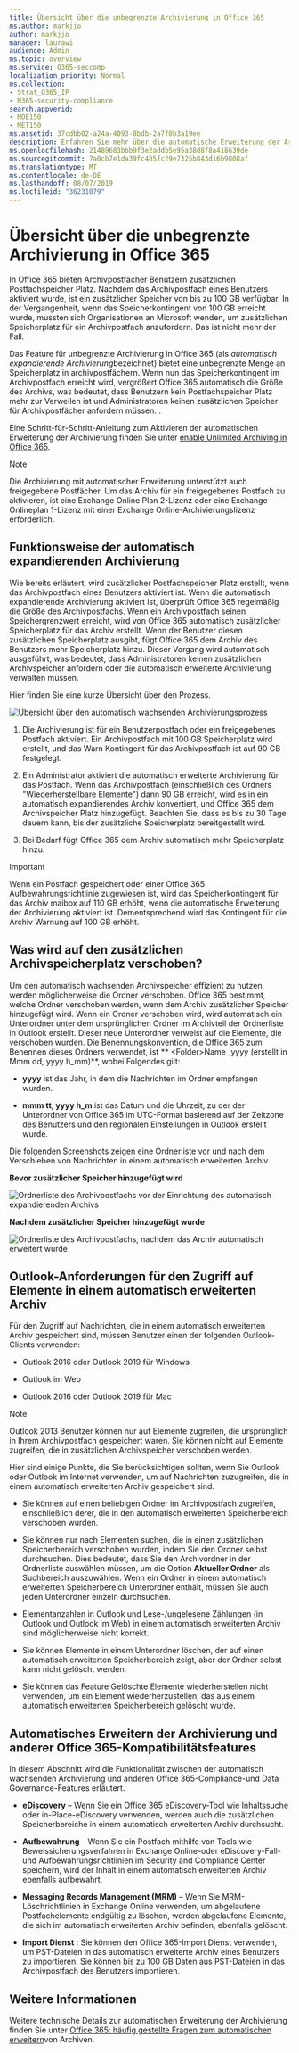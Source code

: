 ```yaml
---
title: Übersicht über die unbegrenzte Archivierung in Office 365
ms.author: markjjo
author: markjjo
manager: laurawi
audience: Admin
ms.topic: overview
ms.service: O365-seccomp
localization_priority: Normal
ms.collection:
- Strat_O365_IP
- M365-security-compliance
search.appverid:
- MOE150
- MET150
ms.assetid: 37cdbb02-a24a-4093-8bdb-2a7f0b3a19ee
description: Erfahren Sie mehr über die automatische Erweiterung der Archivierung in Office 365, die unbegrenzten Archivspeicher für Exchange Online Postfächer bereitstellt.
ms.openlocfilehash: 21489683bbb9f3e2addb5e95a38d8f8a418639de
ms.sourcegitcommit: 7a0cb7e1da39fc485fc29e7325b843d16b9808af
ms.translationtype: MT
ms.contentlocale: de-DE
ms.lasthandoff: 08/07/2019
ms.locfileid: "36231079"
---
```

# <a name="overview-of-unlimited-archiving-in-office-365"></a>Übersicht über die unbegrenzte Archivierung in Office 365

In Office 365 bieten Archivpostfächer Benutzern zusätzlichen Postfachspeicher Platz. Nachdem das Archivpostfach eines Benutzers aktiviert wurde, ist ein zusätzlicher Speicher von bis zu 100 GB verfügbar. In der Vergangenheit, wenn das Speicherkontingent von 100 GB erreicht wurde, mussten sich Organisationen an Microsoft wenden, um zusätzlichen Speicherplatz für ein Archivpostfach anzufordern. Das ist nicht mehr der Fall.

Das Feature für unbegrenzte Archivierung in Office 365 (als *automatisch expandierende Archivierung*bezeichnet) bietet eine unbegrenzte Menge an Speicherplatz in archivpostfächern. Wenn nun das Speicherkontingent im Archivpostfach erreicht wird, vergrößert Office 365 automatisch die Größe des Archivs, was bedeutet, dass Benutzern kein Postfachspeicher Platz mehr zur Verweilen ist und Administratoren keinen zusätzlichen Speicher für Archivpostfächer anfordern müssen. .
  
Eine Schritt-für-Schritt-Anleitung zum Aktivieren der automatischen Erweiterung der Archivierung finden Sie unter [enable Unlimited Archiving in Office 365](enable-unlimited-archiving.md).
  
> [!NOTE]
> Die Archivierung mit automatischer Erweiterung unterstützt auch freigegebene Postfächer. Um das Archiv für ein freigegebenes Postfach zu aktivieren, ist eine Exchange Online Plan 2-Lizenz oder eine Exchange Onlineplan 1-Lizenz mit einer Exchange Online-Archivierungslizenz erforderlich. 
  
## <a name="how-auto-expanding-archiving-works"></a>Funktionsweise der automatisch expandierenden Archivierung

Wie bereits erläutert, wird zusätzlicher Postfachspeicher Platz erstellt, wenn das Archivpostfach eines Benutzers aktiviert ist. Wenn die automatisch expandierende Archivierung aktiviert ist, überprüft Office 365 regelmäßig die Größe des Archivpostfachs. Wenn ein Archivpostfach seinen Speichergrenzwert erreicht, wird von Office 365 automatisch zusätzlicher Speicherplatz für das Archiv erstellt. Wenn der Benutzer diesen zusätzlichen Speicherplatz ausgibt, fügt Office 365 dem Archiv des Benutzers mehr Speicherplatz hinzu. Dieser Vorgang wird automatisch ausgeführt, was bedeutet, dass Administratoren keinen zusätzlichen Archivspeicher anfordern oder die automatisch erweiterte Archivierung verwalten müssen. 
  
Hier finden Sie eine kurze Übersicht über den Prozess.
  
![Übersicht über den automatisch wachsenden Archivierungsprozess](media/74355385-d990-44fe-8a87-6c3639d1f63f.png)
  
1. Die Archivierung ist für ein Benutzerpostfach oder ein freigegebenes Postfach aktiviert. Ein Archivpostfach mit 100 GB Speicherplatz wird erstellt, und das Warn Kontingent für das Archivpostfach ist auf 90 GB festgelegt.
    
2. Ein Administrator aktiviert die automatisch erweiterte Archivierung für das Postfach. Wenn das Archivpostfach (einschließlich des Ordners "Wiederherstellbare Elemente") dann 90 GB erreicht, wird es in ein automatisch expandierendes Archiv konvertiert, und Office 365 dem Archivspeicher Platz hinzugefügt. Beachten Sie, dass es bis zu 30 Tage dauern kann, bis der zusätzliche Speicherplatz bereitgestellt wird.
    
3. Bei Bedarf fügt Office 365 dem Archiv automatisch mehr Speicherplatz hinzu.
  
> [!IMPORTANT]
> Wenn ein Postfach gespeichert oder einer Office 365 Aufbewahrungsrichtlinie zugewiesen ist, wird das Speicherkontingent für das Archiv maibox auf 110 GB erhöht, wenn die automatische Erweiterung der Archivierung aktiviert ist. Dementsprechend wird das Kontingent für die Archiv Warnung auf 100 GB erhöht.

## <a name="what-gets-moved-to-the-additional-archive-storage-space"></a>Was wird auf den zusätzlichen Archivspeicherplatz verschoben?

Um den automatisch wachsenden Archivspeicher effizient zu nutzen, werden möglicherweise die Ordner verschoben. Office 365 bestimmt, welche Ordner verschoben werden, wenn dem Archiv zusätzlicher Speicher hinzugefügt wird. Wenn ein Ordner verschoben wird, wird automatisch ein Unterordner unter dem ursprünglichen Ordner im Archivteil der Ordnerliste in Outlook erstellt. Dieser neue Unterordner verweist auf die Elemente, die verschoben wurden. Die Benennungskonvention, die Office 365 zum Benennen dieses Ordners verwendet, ist ** \<Folder\>Name _yyyy (erstellt in Mmm dd, yyyy h_mm)**, wobei Folgendes gilt: 
  
- **yyyy** ist das Jahr, in dem die Nachrichten im Ordner empfangen wurden. 
    
- **mmm tt, yyyy h_m** ist das Datum und die Uhrzeit, zu der der Unterordner von Office 365 im UTC-Format basierend auf der Zeitzone des Benutzers und den regionalen Einstellungen in Outlook erstellt wurde. 
    
Die folgenden Screenshots zeigen eine Ordnerliste vor und nach dem Verschieben von Nachrichten in einem automatisch erweiterten Archiv.
  
 **Bevor zusätzlicher Speicher hinzugefügt wird**
  
![Ordnerliste des Archivpostfachs vor der Einrichtung des automatisch expandierenden Archivs](media/5d6d6420-e562-4912-aaab-1c111762b3f6.png)
  
 **Nachdem zusätzlicher Speicher hinzugefügt wurde**
  
![Ordnerliste des Archivpostfachs, nachdem das Archiv automatisch erweitert wurde](media/c03c5f51-23fa-4fc2-b887-7e7e5cce30da.png)
  
## <a name="outlook-requirements-for-accessing-items-in-an-auto-expanded-archive"></a>Outlook-Anforderungen für den Zugriff auf Elemente in einem automatisch erweiterten Archiv

Für den Zugriff auf Nachrichten, die in einem automatisch erweiterten Archiv gespeichert sind, müssen Benutzer einen der folgenden Outlook-Clients verwenden:
  
- Outlook 2016 oder Outlook 2019 für Windows
    
- Outlook im Web 
    
- Outlook 2016 oder Outlook 2019 für Mac 
    
> [!NOTE]
> Outlook 2013 Benutzer können nur auf Elemente zugreifen, die ursprünglich in Ihrem Archivpostfach gespeichert waren. Sie können nicht auf Elemente zugreifen, die in zusätzlichen Archivspeicher verschoben werden. 
  
Hier sind einige Punkte, die Sie berücksichtigen sollten, wenn Sie Outlook oder Outlook im Internet verwenden, um auf Nachrichten zuzugreifen, die in einem automatisch erweiterten Archiv gespeichert sind.
  
- Sie können auf einen beliebigen Ordner im Archivpostfach zugreifen, einschließlich derer, die in den automatisch erweiterten Speicherbereich verschoben wurden.
    
- Sie können nur nach Elementen suchen, die in einen zusätzlichen Speicherbereich verschoben wurden, indem Sie den Ordner selbst durchsuchen. Dies bedeutet, dass Sie den Archivordner in der Ordnerliste auswählen müssen, um die Option **Aktueller Ordner** als Suchbereich auszuwählen. Wenn ein Ordner in einem automatisch erweiterten Speicherbereich Unterordner enthält, müssen Sie auch jeden Unterordner einzeln durchsuchen. 
    
- Elementanzahlen in Outlook und Lese-/ungelesene Zählungen (in Outlook und Outlook im Web) in einem automatisch erweiterten Archiv sind möglicherweise nicht korrekt.
    
- Sie können Elemente in einem Unterordner löschen, der auf einen automatisch erweiterten Speicherbereich zeigt, aber der Ordner selbst kann nicht gelöscht werden.
    
- Sie können das Feature Gelöschte Elemente wiederherstellen nicht verwenden, um ein Element wiederherzustellen, das aus einem automatisch erweiterten Speicherbereich gelöscht wurde.
  
## <a name="auto-expanding-archiving-and-other-office-365-compliance-features"></a>Automatisches Erweitern der Archivierung und anderer Office 365-Kompatibilitätsfeatures

In diesem Abschnitt wird die Funktionalität zwischen der automatisch wachsenden Archivierung und anderen Office 365-Compliance-und Data Governance-Features erläutert.
  
- **eDiscovery** – Wenn Sie ein Office 365 eDiscovery-Tool wie Inhaltssuche oder in-Place-eDiscovery verwenden, werden auch die zusätzlichen Speicherbereiche in einem automatisch erweiterten Archiv durchsucht.
    
- **Aufbewahrung** – Wenn Sie ein Postfach mithilfe von Tools wie Beweissicherungsverfahren in Exchange Online-oder eDiscovery-Fall-und Aufbewahrungsrichtlinien im Security and Compliance Center speichern, wird der Inhalt in einem automatisch erweiterten Archiv ebenfalls aufbewahrt.
    
- **Messaging Records Management (MRM)** – Wenn Sie MRM-Löschrichtlinien in Exchange Online verwenden, um abgelaufene Postfachelemente endgültig zu löschen, werden abgelaufene Elemente, die sich im automatisch erweiterten Archiv befinden, ebenfalls gelöscht.
    
- **Import Dienst** : Sie können den Office 365-Import Dienst verwenden, um PST-Dateien in das automatisch erweiterte Archiv eines Benutzers zu importieren. Sie können bis zu 100 GB Daten aus PST-Dateien in das Archivpostfach des Benutzers importieren. 

## <a name="more-information"></a>Weitere Informationen

Weitere technische Details zur automatischen Erweiterung der Archivierung finden Sie unter [Office 365: häufig gestellte Fragen zum automatischen erweitern](https://blogs.technet.microsoft.com/exchange/2018/04/09/office-365-auto-expanding-archives-faq/)von Archiven.